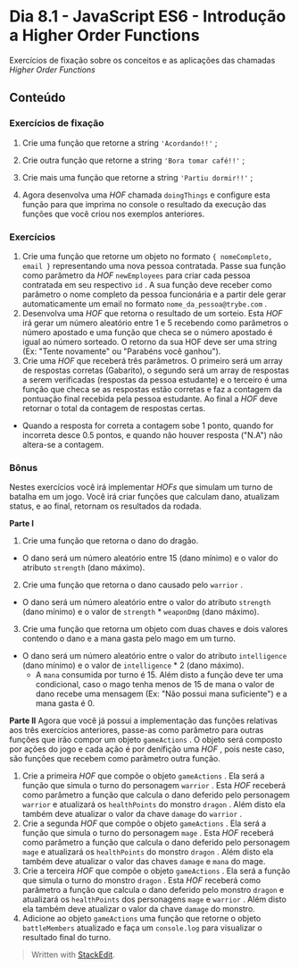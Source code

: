# Dia 8.1 - JavaScript ES6 - Introdução a Higher Order Functions

Exercícios de fixação sobre os conceitos e as aplicações das chamadas _Higher Order Functions_

## Conteúdo

### Exercícios de fixação

1. Crie uma função que retorne a string  `'Acordando!!'`  ;

2. Crie outra função que retorne a string  `'Bora tomar café!!'`  ;

3. Crie mais uma função que retorne a string  `'Partiu dormir!!'`  ;

4. Agora desenvolva uma  _HOF_ chamada  `doingThings`  e configure esta função para que imprima no console o resultado da execução das funções que você criou nos exemplos anteriores.

### Exercícios

1. Crie uma função que retorne um objeto no formato `{ nomeCompleto, email }` representando uma nova pessoa contratada. Passe sua função como parâmetro da _HOF_ `newEmployees` para criar cada pessoa contratada em seu respectivo `id` . A sua função deve receber como parâmetro o nome completo da pessoa funcionária e a partir dele gerar automaticamente um email no formato `nome_da_pessoa@trybe.com` .
2. Desenvolva uma _HOF_ que retorna o resultado de um sorteio. Esta _HOF_ irá gerar um número aleatório entre 1 e 5 recebendo como parâmetros o número apostado e uma função que checa se o número apostado é igual ao número sorteado. O retorno da sua HOF deve ser uma string (Ex: "Tente novamente" ou "Parabéns você ganhou").
3. Crie uma  _HOF_ que receberá três parâmetros. O primeiro será um array de respostas corretas (Gabarito), o segundo será um array de respostas a serem verificadas (respostas da pessoa estudante) e o terceiro é uma função que checa se as respostas estão corretas e faz a contagem da pontuação final recebida pela pessoa estudante. Ao final a  _HOF_ deve retornar o total da contagem de respostas certas.
-   Quando a resposta for correta a contagem sobe 1 ponto, quando for incorreta desce 0.5 pontos, e quando não houver resposta ("N.A") não altera-se a contagem.

### Bônus
Nestes exercícios você irá implementar _HOFs_ que simulam um turno de batalha em um jogo. Você irá criar funções que calculam dano, atualizam status, e ao final, retornam os resultados da rodada.

**Parte I**
1. Crie uma função que retorna o dano do dragão.
-   O dano será um número aleatório entre 15 (dano mínimo) e o valor do atributo  `strength`  (dano máximo).

2. Crie uma função que retorna o dano causado pelo `warrior`  .
-   O dano será um número aleatório entre o valor do atributo  `strength`  (dano mínimo) e o valor de  `strength`  *  `weaponDmg`  (dano máximo).

3. Crie uma função que retorna um objeto com duas chaves e dois valores contendo o dano e a mana gasta pelo mago em um turno.
-   O dano será um número aleatório entre o valor do atributo  `intelligence`  (dano mínimo) e o valor de  `intelligence`  * 2 (dano máximo).
    -   A  `mana`  consumida por turno é 15. Além disto a função deve ter uma condicional, caso o mago tenha menos de 15 de mana o valor de dano recebe uma mensagem (Ex: "Não possui mana suficiente") e a mana gasta é 0.
  
  **Parte II**
Agora que você já possui a implementação das funções relativas aos três exercícios anteriores, passe-as como parâmetro para outras funções que irão compor um objeto `gameActions` . O objeto será composto por ações do jogo e cada ação é por denifição uma _HOF_ , pois neste caso, são funções que recebem como parâmetro outra função.

1. Crie a primeira _HOF_ que compõe o objeto `gameActions` . Ela será a função que simula o turno do personagem `warrior` . Esta _HOF_ receberá como parâmetro a função que calcula o dano deferido pelo personagem `warrior` e atualizará os `healthPoints` do monstro `dragon` . Além disto ela também deve atualizar o valor da chave `damage` do `warrior` .
2. Crie a segunda _HOF_ que compõe o objeto `gameActions` . Ela será a função que simula o turno do personagem `mage` . Esta _HOF_ receberá como parâmetro a função que calcula o dano deferido pelo personagem `mage` e atualizará os `healthPoints` do monstro `dragon` . Além disto ela também deve atualizar o valor das chaves `damage` e `mana` do mage.
3. Crie a terceira _HOF_ que compõe o objeto `gameActions` . Ela será a função que simula o turno do monstro `dragon` . Esta _HOF_ receberá como parâmetro a função que calcula o dano deferido pelo monstro `dragon` e atualizará os `healthPoints` dos personagens `mage` e `warrior` . Além disto ela também deve atualizar o valor da chave `damage` do monstro.
4. Adicione ao objeto `gameActions` uma função que retorne o objeto `battleMembers` atualizado e faça um `console.log` para visualizar o resultado final do turno.

>Written with [StackEdit](https://stackedit.io/).
